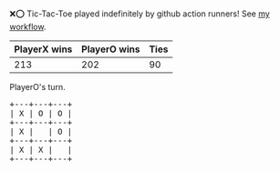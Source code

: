 :x::o: Tic-Tac-Toe played indefinitely by github action runners! See [my workflow](.github/workflows/play.yaml).

|PlayerX wins|PlayerO wins|Ties|
|-|-|-|
|213|202|90|

PlayerO's turn.

<pre>
+---+---+---+
| X | O | O |
+---+---+---+
| X |   | O |
+---+---+---+
| X | X |   |
+---+---+---+
</pre>